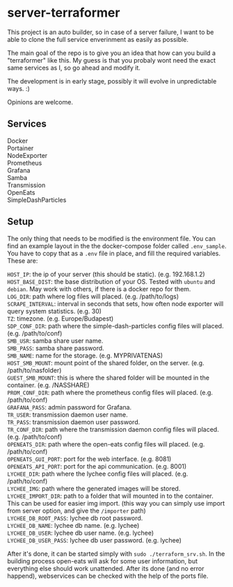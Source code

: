 # server-terraformer
This project is an auto builder, so in case of a server failure, I want to be able to clone the full service enverinment as easily as possible.

The main goal of the repo is to give you an idea that how can you build a "terraformer" like this. My guess is that you probaly wont need the exact same services as I, so go ahead and modify it.

The development is in early stage, possibly it will evolve in unpredictable ways. :)

Opinions are welcome.

## Services

Docker  
Portainer  
NodeExporter  
Prometheus  
Grafana  
Samba  
Transmission  
OpenEats  
SimpleDashParticles  

## Setup

The only thing that needs to be modified is the environment file. You can find an example layout in the the docker-compose folder called `.env_sample`. You have to copy that as a `.env` file in place, and fill the required variables. These are:

`HOST_IP`: the ip of your server (this should be static). (e.g. 192.168.1.2)  
`HOST_BASE_DIST`: the base distribution of your OS. Tested with `ubuntu` and `debian`. May work with others, if there is a docker repo for them.  
`LOG_DIR`: path where log files will placed. (e.g. /path/to/logs)  
`SCRAPE_INTERVAL`: interval in seconds that sets, how often node exporter will query system statistics. (e.g. 30)  
`TZ`: timezone. (e.g. Europe/Budapest)  
`SDP_CONF_DIR`: path where the simple-dash-particles config files will placed. (e.g. /path/to/conf)  
`SMB_USR`: samba share user name.  
`SMB_PASS`: samba share password.  
`SMB_NAME`: name for the storage. (e.g. MYPRIVATENAS)  
`HOST_SMB_MOUNT`: mount point of the shared folder, on the server. (e.g. /path/to/nasfolder)  
`GUEST_SMB_MOUNT`: this is where the shared folder will be mounted in the container. (e.g. /NASSHARE)  
`PROM_CONF_DIR`: path where the prometheus config files will placed. (e.g. /path/to/conf)  
`GRAFANA_PASS`: admin password for Grafana.  
`TR_USER`: transmission daemon user name.  
`TR_PASS`: transmission daemon user password.  
`TR_CONF_DIR`: path where the transmission daemon config files will placed. (e.g. /path/to/conf)  
`OPENEATS_DIR`: path where the open-eats config files will placed. (e.g. /path/to/conf)  
`OPENEATS_GUI_PORT`: port for the web interface. (e.g. 8081)  
`OPENEATS_API_PORT`: port for the api communication. (e.g. 8001)  
`LYCHEE_DIR`: path where the lychee config files will placed. (e.g. /path/to/conf)  
`LYCHEE_IMG`: path where the generated images will be stored.  
`LYCHEE_IMPORT_DIR`: path to a folder that will mounted in to the container. This can be used for easier img import. (this way you can simply use import from server option, and give the `/importer` path)  
`LYCHEE_DB_ROOT_PASS`: lychee db root password.  
`LYCHEE_DB_NAME`: lychee db name. (e.g. lychee)  
`LYCHEE_DB_USER`: lychee db user name. (e.g. lychee)  
`LYCHEE_DB_USER_PASS`: lychee db user password. (e.g. lychee)  

After it's done, it can be started simply with `sudo ./terraform_srv.sh`. In the building process open-eats will ask for some user information, but everything else should work unattended. After its done (and no error happend), webservices can be checked with the help of the ports file.
